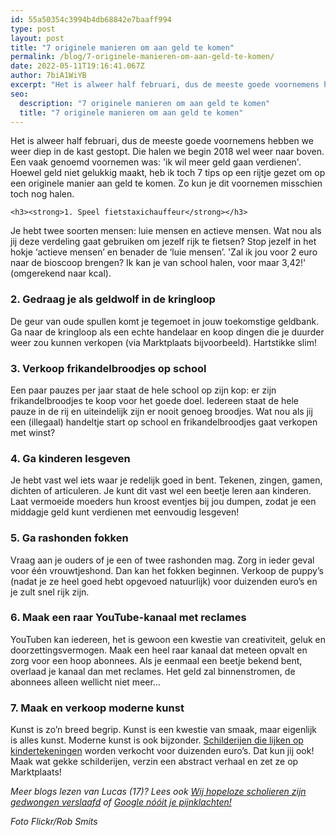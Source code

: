 ```yaml
---
id: 55a50354c3994b4db68842e7baaff994
type: post
layout: post
title: "7 originele manieren om aan geld te komen"
permalink: /blog/7-originele-manieren-om-aan-geld-te-komen/
date: 2022-05-11T19:16:41.067Z
author: 7biA1WiYB
excerpt: "Het is alweer half februari, dus de meeste goede voornemens hebben we weer diep in de kast gestopt. Die halen we begin 2018 wel weer naar boven. Een vaak genoemd voornemen was: 'ik wil meer geld gaan verdienen'. Hoewel geld niet gelukkig maakt, heb ik toch 7 tips op een rijtje gezet om op een originele manier aan geld te komen. Zo kun je dit voornemen misschien toch nog halen.   "
seo:
  description: "7 originele manieren om aan geld te komen"
  title: "7 originele manieren om aan geld te komen"
---
```

Het is alweer half februari, dus de meeste goede voornemens hebben we weer diep in de kast gestopt. Die halen we begin 2018 wel weer naar boven. Een vaak genoemd voornemen was: 'ik wil meer geld gaan verdienen'. Hoewel geld niet gelukkig maakt, heb ik toch 7 tips op een rijtje gezet om op een originele manier aan geld te komen. Zo kun je dit voornemen misschien toch nog halen.   

    <h3><strong>1. Speel fietstaxichauffeur</strong></h3>
<p>Je hebt twee soorten mensen: luie mensen en actieve mensen. Wat nou als jij deze verdeling gaat gebruiken om jezelf rijk te fietsen? Stop jezelf in het hokje ‘actieve mensen’ en benader de ‘luie mensen’. 'Zal ik jou voor 2 euro naar de bioscoop brengen? Ik kan je van school halen, voor maar 3,42!' (omgerekend naar kcal).</p>
<h3><strong>2. Gedraag je als geldwolf in de kringloop</strong></h3>
<p>De geur van oude spullen komt je tegemoet in jouw toekomstige geldbank. Ga naar de kringloop als een echte handelaar en koop dingen die je duurder weer zou kunnen verkopen (via Marktplaats bijvoorbeeld). Hartstikke slim!</p>
<h3><strong>3. Verkoop frikandelbroodjes op school</strong></h3>
<p>Een paar pauzes per jaar staat de hele school op zijn kop: er zijn frikandelbroodjes te koop voor het goede doel. Iedereen staat de hele pauze in de rij en uiteindelijk zijn er nooit genoeg broodjes. Wat nou als jij een (illegaal) handeltje start op school en frikandelbroodjes gaat verkopen met winst?</p>
<h3><strong>4. Ga kinderen lesgeven</strong></h3>
<p>Je hebt vast wel iets waar je redelijk goed in bent. Tekenen, zingen, gamen, dichten of articuleren. Je kunt dit vast wel een beetje leren aan kinderen. Laat vermoeide moeders hun kroost eventjes bij jou dumpen, zodat je een middagje geld kunt verdienen met eenvoudig lesgeven!</p>
<h3><strong>5. Ga rashonden fokken</strong></h3>
<p>Vraag aan je ouders of je een of twee rashonden mag. Zorg in ieder geval voor één vrouwtjeshond. Dan kan het fokken beginnen. Verkoop de puppy’s (nadat je ze heel goed hebt opgevoed natuurlijk) voor duizenden euro’s en je zult snel rijk zijn.</p>
<h3><strong>6. Maak een raar YouTube-kanaal met reclames</strong></h3>
<p>YouTuben kan iedereen, het is gewoon een kwestie van creativiteit, geluk en doorzettingsvermogen. Maak een heel raar kanaal dat meteen opvalt en zorg voor een hoop abonnees. Als je eenmaal een beetje bekend bent, overlaad je kanaal dan met reclames. Het geld zal binnenstromen, de abonnees alleen wellicht niet meer…</p>
<h3><strong>7. Maak en verkoop moderne kunst</strong></h3>
<p>Kunst is zo’n breed begrip. Kunst is een kwestie van smaak, maar eigenlijk is alles kunst. Moderne kunst is ook bijzonder. <a href="https://original.sevendays.nl/blog/quiz-dit-kunst-een-kindertekening">Schilderijen die lijken op kindertekeningen</a> worden verkocht voor duizenden euro’s. Dat kun jij ook! Maak wat gekke schilderijen, verzin een abstract verhaal en zet ze op Marktplaats! </p>
<p><em>Meer blogs lezen van Lucas (17)? Lees ook <a href="https://original.sevendays.nl/blog/wij-hopeloze-scholieren-zijn-gedwongen-verslaafd">Wij hopeloze scholieren zijn gedwongen verslaafd</a> of <a href="https://original.sevendays.nl/blog/google-n%C3%B3%C3%B3it-je-pijnklachten">Google nóóit je pijnklachten!</a></em></p>
<p><em>Foto Flickr/Rob Smits</em></p>  
